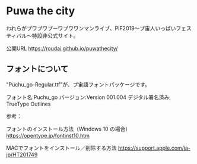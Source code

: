 # Puwa the city
われらがプワプワプーワプワワンマンライブ、PIF2019～プ宙人いっぱいフェスティバル～特設非公式サイト。

公開URL
https://roudai.github.io/puwathecity/

## フォントについて
"Puchu_go-Regular.ttf"が、プ宙語フォントパッケージです。

フォント名:Puchu_go
バージョン:Version 001.004
デジタル署名済み, TrueType Outlines

参考：

フォントのインストール方法（Windows 10 の場合）
https://opentype.jp/fontinst10.htm

MACでフォントをインストール／削除する方法
https://support.apple.com/ja-jp/HT201749
